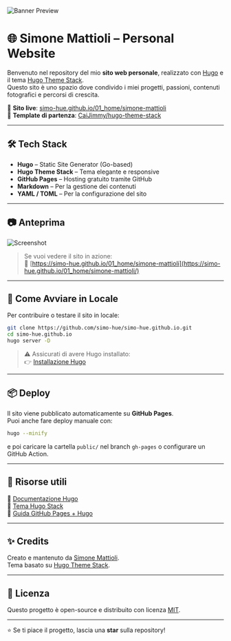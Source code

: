 <!-- Banner -->
![Banner Preview](./screenshot-homepage.png)

# 🌐 Simone Mattioli – Personal Website

Benvenuto nel repository del mio **sito web personale**, realizzato con [Hugo](https://gohugo.io) e il tema [Hugo Theme Stack](https://github.com/CaiJimmy/hugo-theme-stack).  
Questo sito è uno spazio dove condivido i miei progetti, passioni, contenuti fotografici e percorsi di crescita.

🔗 **Sito live**: [simo-hue.github.io/01_home/simone-mattioli](https://simo-hue.github.io/01_home/simone-mattioli/)  
📁 **Template di partenza**: [CaiJimmy/hugo-theme-stack](https://github.com/CaiJimmy/hugo-theme-stack)

---

## 🛠️ Tech Stack

- **Hugo** – Static Site Generator (Go-based)
- **Hugo Theme Stack** – Tema elegante e responsive
- **GitHub Pages** – Hosting gratuito tramite GitHub
- **Markdown** – Per la gestione dei contenuti
- **YAML / TOML** – Per la configurazione del sito

---

## 📷 Anteprima

![Screenshot](./screenshot-homepage.png)

> Se vuoi vedere il sito in azione:  
🔗 [https://simo-hue.github.io/01_home/simone-mattioli](https://simo-hue.github.io/01_home/simone-mattioli/)

---

## 🚀 Come Avviare in Locale

Per contribuire o testare il sito in locale:

```bash
git clone https://github.com/simo-hue/simo-hue.github.io.git
cd simo-hue.github.io
hugo server -D
```

> ⚠️ Assicurati di avere Hugo installato:  
👉 [Installazione Hugo](https://gohugo.io/getting-started/installing/)

---

## 📦 Deploy

Il sito viene pubblicato automaticamente su **GitHub Pages**.  
Puoi anche fare deploy manuale con:

```bash
hugo --minify
```

e poi caricare la cartella `public/` nel branch `gh-pages` o configurare un GitHub Action.

---

## 🧩 Risorse utili

📘 [Documentazione Hugo](https://gohugo.io/documentation/)  
🎨 [Tema Hugo Stack](https://github.com/CaiJimmy/hugo-theme-stack)  
🧪 [Guida GitHub Pages + Hugo](https://gohugo.io/hosting-and-deployment/hosting-on-github/)

---

## ✨ Credits

Creato e mantenuto da [Simone Mattioli](https://simo-hue.github.io).  
Tema basato su [Hugo Theme Stack](https://github.com/CaiJimmy/hugo-theme-stack).

---

## 📜 Licenza

Questo progetto è open-source e distribuito con licenza [MIT](./LICENSE).

---

⭐️ Se ti piace il progetto, lascia una **star** sulla repository!
